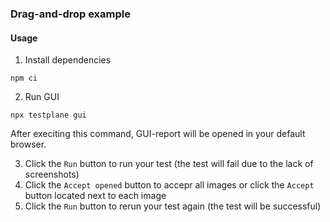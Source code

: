 ### Drag-and-drop example



#### Usage

1. Install dependencies

```
npm ci
```

2. Run GUI

```
npx testplane gui
```

After execiting this command, GUI-report will be opened in your default browser. 

3. Click the `Run` button to run your test (the test will fail due to the lack of screenshots)
4. Click the `Accept opened` button to accepr all images or click the `Accept` button located next to each image
5. Click the `Run` button to rerun your test again (the test will be successful)
